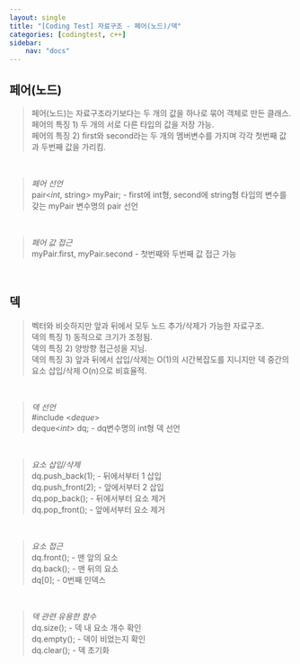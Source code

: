 ```yaml
---
layout: single
title: "[Coding Test] 자료구조 - 페어(노드)/덱"
categories: [codingtest, c++]
sidebar:
    nav: "docs"
---
```


## 페어(노드)
> 페어(노드)는 자료구조라기보다는 두 개의 값을 하나로 묶어 객체로 만든 클래스. <br/>
> 페어의 특징 1) 두 개의 서로 다른 타입의 값을 저장 가능. <br/>
> 페어의 특징 2) first와 second라는 두 개의 멤버변수를 가지며 각각 첫번째 값과 두번째 값을 가리킴. <br/>

<br/>

> *페어 선언* <br/>
> pair<*int*, string> myPair; - first에 int형, second에 string형 타입의 변수를 갖는 myPair 변수명의 pair 선언 <br/>
<br/>

> *페어 값 접근* <br/>
> myPair.first, myPair.second - 첫번째와 두번째 값 접근 가능  <br/>
<br/>


## 덱
> 벡터와 비슷하지만 앞과 뒤에서 모두 노드 추가/삭제가 가능한 자료구조. <br/>
> 덱의 특징 1) 동적으로 크기가 조정됨. <br/>
> 덱의 특징 2) 양방향 접근성을 지님. <br/>
> 덱의 특징 3) 앞과 뒤에서 삽입/삭제는 O(1)의 시간복잡도를 지니지만 덱 중간의 요소 삽입/삭제 O(n)으로 비효율적. <br/>

<br/>

> *덱 선언* <br/>
> #include <*deque*> <br/>
> deque<*int*> dq; - dq변수명의 int형 덱 선언 <br/>
<br/>

> *요소 삽입/삭제* <br/>
> dq.push_back(1); - 뒤에서부터 1 삽입  <br/>
> dq.push_front(2); - 앞에서부터 2 삽입  <br/>
> dq.pop_back(); - 뒤에서부터 요소 제거  <br/>
> dq.pop_front(); - 앞에서부터 요소 제거  <br/>
<br/>

> *요소 접근* <br/>
> dq.front(); - 맨 앞의 요소 <br/>
> dq.back(); - 맨 뒤의 요소  <br/>
> dq[0]; - 0번째 인덱스  <br/>
<br/>

> *덱 관련 유용한 함수* <br/>
> dq.size(); - 덱 내 요소 개수 확인  <br/>
> dq.empty(); - 덱이 비었는지 확인  <br/>
> dq.clear(); - 덱 초기화  <br/>
<br/>